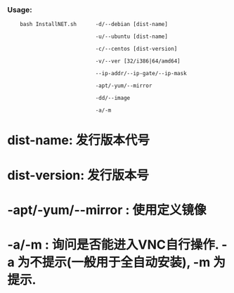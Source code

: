 ### Usage:

        bash InstallNET.sh      -d/--debian [dist-name]
        
                                -u/--ubuntu [dist-name]
                                
                                -c/--centos [dist-version]
                                
                                -v/--ver [32/i386|64/amd64]
                                
                                --ip-addr/--ip-gate/--ip-mask
                                
                                -apt/-yum/--mirror
                                
                                -dd/--image
                                
                                -a/-m

# dist-name: 发行版本代号

# dist-version: 发行版本号

# -apt/-yum/--mirror : 使用定义镜像

# -a/-m : 询问是否能进入VNC自行操作. -a 为不提示(一般用于全自动安装), -m 为提示.
